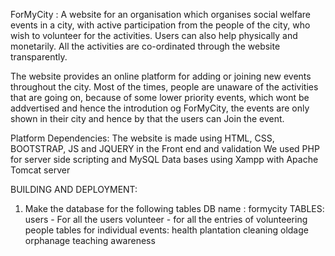 ForMyCity : A website for an organisation which organises social welfare events in a city, with active participation from the people of the city, who wish to volunteer for the activities. Users can also help physically and monetarily. All the activities are co-ordinated through the website transparently.

The website provides an online platform for adding or joining new events throughout the city. Most of the times, people are unaware of the activities that are going on, because of some lower priority events, which wont be addvertised and hence the introdution og ForMyCity, the events are only shown in their city and hence by that the users can Join the event.

Platform Dependencies:
The website is made using HTML, CSS, BOOTSTRAP, JS and JQUERY in the Front end and validation
We used PHP for server side scripting and MySQL Data bases using Xampp with Apache Tomcat server

BUILDING AND DEPLOYMENT:
1) Make the database for the following tables 
DB name : formycity
TABLES:
users - For all the users 
volunteer - for all the entries of volunteering people
tables for individual events:
health
plantation
cleaning
oldage
orphanage
teaching
awareness



